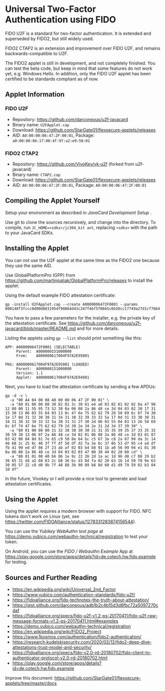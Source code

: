 # Universal Two-Factor Authentication using FIDO

FIDO U2F is a standard for two-factor authentication. It is extended and superseded by FIDO2, but still widely used. 

FIDO2 CTAP2 is an extension and improvement over FIDO U2F, and remains backwards-compatible to U2F.

The FIDO2 applet is still in development, and not completely finished. You can test the beta code, but keep in mind that some features do not work yet, e.g. Windows Hello. In addition, only the FIDO U2F applet has been certified to be standards compliant as of now.

## Applet Information

### FIDO U2F

- Repository: https://github.com/darconeous/u2f-javacard
- Binary name: `U2FApplet.cap`
- Download: https://github.com/StarGate01/flexsecure-applets/releases
- AID: `A0:00:00:06:47:2F:00:01`, Package: `a0:00:00:06:17:00:4f:97:a2:e9:50:01`

### FIDO2 CTAP2

- Repository: https://github.com/VivoKey/vk-u2f (forked from u2f-javacard)
- Binary name: `CTAP2.cap`
- Download: https://github.com/StarGate01/flexsecure-applets/releases
- AID: `A0:00:00:06:47:2F:00:01`, Package: `A0:00:00:06:47:2F:00:01`

## Compiling the Applet Yourself

Setup your environment as described in *JavaCard Development Setup* .

Use git to clone the sources recursively, and change into the directory. To compile, run `JC_HOME=<sdks>/jc304_kit ant`, replacing `<sdks>` with the path to your JavaCard SDKs.

## Installing the Applet

You can not use the U2F applet at the same time as the FIDO2 one because they use the same AID.

Use GlobalPlatformPro (GPP) from https://github.com/martinpaljak/GlobalPlatformPro/releases to install the applet:

Using the default example FIDO attestation certificate:

```
gp -install U2FApplet.cap --create A0000006472F0001 --params 000140f3fccc0d00d8031954f90864d43c247f4bf5f0665c6b50cc17749a27d1cf7664
```

You have to pass a few parameters for the installer, e.g. the private key of the attestation certificate. See https://github.com/darconeous/u2f-javacard/blob/master/README.md and for more details.

Listing the applets using `gp --list` should print something like this:

```
APP: A0000006472F0001 (SELECTABLE)
     Parent:  A000000151000000
     From:    A000000617004F97A2E95001

PKG: A000000617004F97A2E95001 (LOADED)
     Parent:  A000000151000000
     Version: 1.1
     Applet:  A000000617004F97A2E94901
```

Next, you have to load the attestation certificate by sending a few APDUs:

```
gp -d -v \
  -a "00 A4 04 00 08 A0 00 00 06 47 2F 00 01" \
  -a "80 01 00 00 80 30 82 01 3c 30 81 e4 a0 03 02 01 02 02 0a 47 90 12 80 00 11 55 95 73 52 30 0a 06 08 2a 86 48 ce 3d 04 03 02 30 17 31 15 30 13 06 03 55 04 03 13 0c 47 6e 75 62 62 79 20 50 69 6c 6f 74 30 1e 17 0d 31 32 30 38 31 34 31 38 32 39 33 32 5a 17 0d 31 33 30 38 31 34 31 38 32 39 33 32 5a 30 31 31 2f 30 2d 06 03 55 04 03 13 26 50 69 6c 6f 74 47 6e 75 62 62 79 2d 30 2e 34 2e 31 2d 34 37 39 30" \
  -a "80 01 00 80 80 31 32 38 30 30 30 31 31 35 35 39 35 37 33 35 32 30 59 30 13 06 07 2a 86 48 ce 3d 02 01 06 08 2a 86 48 ce 3d 03 01 07 03 42 00 04 8d 61 7e 65 c9 50 8e 64 bc c5 67 3a c8 2a 67 99 da 3c 14 46 68 2c 25 8c 46 3f ff df 58 df d2 fa 3e 6c 37 8b 53 d7 95 c4 a4 df fb 41 99 ed d7 86 2f 23 ab af 02 03 b4 b8 91 1b a0 56 99 94 e1 01 30 0a 06 08 2a 86 48 ce 3d 04 03 02 03 47 00 30 44 02 20 60 cd" \
  -a "80 01 01 00 40 b6 06 1e 9c 22 26 2d 1a ac 1d 96 d8 c7 08 29 b2 36 65 31 dd a2 68 83 2c b8 36 bc d3 0d fa 02 20 63 1b 14 59 f0 9e 63 30 05 57 22 c8 d8 9b 7f 48 88 3b 90 89 b8 8d 60 d1 d9 79 59 02 b3 04 10 df"
```

In the future, Vivokey or I will provide a nice tool to generate and load attestation certificates.

## Using the Applet

Using the applet requires a modern browser with support for FIDO. NFC tokens don't work on Linux (yet, see https://twitter.com/FIDOAlliance/status/1278331283874156544).

You can use the *Yubikey WebAuthn test page* at https://demo.yubico.com/webauthn-technical/registration to test your token.

On Android, you can use the *FIDO / Webauthn Example* App at https://play.google.com/store/apps/details?id=de.cotech.hw.fido.example for testing. 

## Sources and Further Reading

- https://en.wikipedia.org/wiki/Universal_2nd_Factor
- https://www.yubico.com/authentication-standards/fido-u2f/
- https://fidoalliance.org/fido-technotes-the-truth-about-attestation/
- https://gist.github.com/darconeous/adb1b2c4b15d3d8fbc72a5097270cdaf
- https://fidoalliance.org/specs/fido-u2f-v1.2-ps-20170411/fido-u2f-raw-message-formats-v1.2-ps-20170411.html#examples
- https://demo.yubico.com/webauthn-technical/registration
- https://en.wikipedia.org/wiki/FIDO2_Project
- https://www.1kosmos.com/authentication/fido2-authentication/
- https://research.kudelskisecurity.com/2020/02/12/fido2-deep-dive-attestations-trust-model-and-security/
- https://fidoalliance.org/specs/fido-v2.0-rd-20180702/fido-client-to-authenticator-protocol-v2.0-rd-20180702.html
- https://play.google.com/store/apps/details?id=de.cotech.hw.fido.example

Improve this document: https://github.com/StarGate01/flexsecure-applets/tree/master/docs